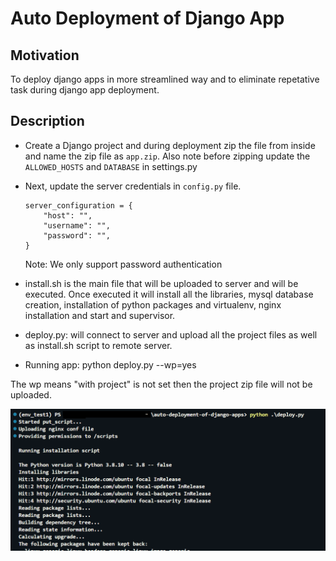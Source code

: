 
# Auto Deployment of Django App

## Motivation
To deploy django apps in more streamlined way and to eliminate repetative task during django app deployment.

## Description
- Create a Django project and during deployment zip the file from inside and name the zip file as `app.zip`. Also note before zipping update the `ALLOWED_HOSTS` and `DATABASE` in settings.py
- Next, update the server credentials in `config.py` file.
    ```
    server_configuration = {
        "host": "",
        "username": "",
        "password": "",
    }
    ```

    
    Note: We only support password authentication

- install.sh is the main file that will be uploaded to server and will be executed. Once executed it will install all the libraries, mysql database creation, installation of python packages and virtualenv, nginx installation and start and supervisor.

- deploy.py: will connect to server and upload all the project files as well as install.sh script to remote server.

- Running app: python deploy.py --wp=yes
    
The wp means "with project" is not set then the project zip file will not be uploaded.

![Running command](https://github.com/pavanbaddi/auto-deployment-of-django-app-script/blob/master/img.png?raw=true)
